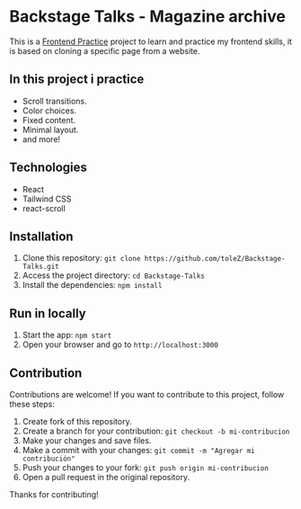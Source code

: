 # Backstage Talks - Magazine archive

This is a [Frontend Practice](https://www.frontendpractice.com/projects/ableton) project to learn and practice my frontend skills, it is based on cloning a specific page from a website.

## In this project i practice

- Scroll transitions.
- Color choices.
- Fixed content.
- Minimal layout.
- and more!

## Technologies

- React
- Tailwind CSS
- react-scroll

## Installation

1. Clone this repository: `git clone https://github.com/toleZ/Backstage-Talks.git`
2. Access the project directory: `cd Backstage-Talks`
3. Install the dependencies: `npm install`

## Run in locally

1. Start the app: `npm start`
2. Open your browser and go to `http://localhost:3000`

## Contribution

Contributions are welcome! If you want to contribute to this project, follow these steps:

1. Create fork of this repository.
2. Create a branch for your contribution: `git checkout -b mi-contribucion`
3. Make your changes and save files.
4. Make a commit with your changes: `git commit -m "Agregar mi contribución"`
5. Push your changes to your fork: `git push origin mi-contribucion`
6. Open a pull request in the original repository.

Thanks for contributing!
